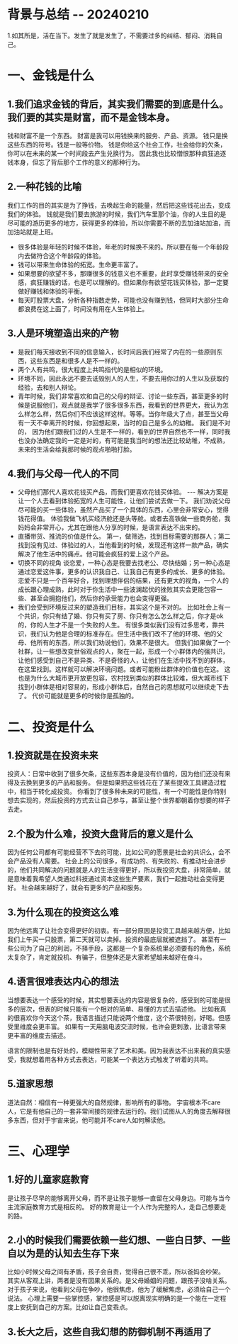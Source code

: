 # 背景与总结 -- 20240210
1.如其所是，活在当下。发生了就是发生了，不需要过多的纠结、郁闷、消耗自己。

# 一、金钱是什么
## 1.我们追求金钱的背后，其实我们需要的到底是什么。我们要的其实是财富，而不是金钱本身。
钱和财富不是一个东西。
财富是我可以用钱换来的服务、产品、资源。
钱只是换这些东西的符号。钱是一般等价物。
钱是你给这个社会工作，社会给你的欠条，你可以在未来的某一个时间段去产生兑换行为。
因此我也比较憎恨那种疯狂追逐钱本身，但忘了背后那个工作的意义的那种行为。

## 2.一种花钱的比喻
我们工作的目的其实是为了挣钱，去唤起生命的能量，然后把这些钱花出去，变成我们的体验。
钱就是我们要去旅游的时候，我们汽车里那个油，你的人生目的是尽可能的游历更多的地方，获得更多的体验，所以你需要不断的去加油站加油，而加油站就是上班。

* 很多体验是年轻的时候不体验，年老的时候换不来的。所以要在每一个年龄段内去做符合这个年龄段的体验。
* 钱可以带来生命体验的拓宽。生命更丰富了。
* 如果想要的欲望不多，那赚很多的钱意义也不重要，此时享受赚钱带来的安全感，疯狂赚钱的话，也是可以理解的。但如果你有欲望花钱买体验，那一定要做好赚钱和体验的平衡。
* 每天盯股票大盘，分析各种指数走势，可能也没有赚到钱，但同时大部分生命都浪费在这上面了，时间没有用在人生体验上。

## 3.人是环境塑造出来的产物
* 是我们每天接收到不同的信息输入，长时间后我们经常了内在的一些原则东西，这些东西是和很多人是不一样的。
* 两个人有共鸣，很大程度上共鸣指代的是相似的环境。
* 环境不同，因此永远不要去诋毁别人的人生，不要去用你过的人生以及获取的经验，去和别人辩论。
* 青年时候，我们非常喜欢和自己的父母的辩证、讨论一些东西，甚至更多的时候是说服他们，观点就是我学了很多很多东西，我看到的世界更大，我认为怎么样怎么样，然后你们不应该这样这样。等等。当你年级大了点，甚至当父母有一天不幸离开的时候，你回想起来，当时的自己是多么的幼稚。
我们是不对的， 因为他们跟我们过的人生是不一样的，看到的世界自然也不一样，同时我也没办法确定我的一定是对的，有可能是我当时的想法还比较幼稚，不成熟，未来的生活会给我那时候的观点啪啪打脸。

## 4.我们与父母一代人的不同
* 父母他们那代人喜欢花钱买产品，而我们更喜欢花钱买体验。 --- 解决方案是让一个人去看到体验拓宽的人生可能性，让他们尝试去做一下。
我们劝说父母尽可能的买一些体验，虽然产品买了一个具体的东西，心里会非常安心，觉得钱花得值。
体验我做飞机买经济舱还是头等舱。或者去高铁做一些商务舱，我妈妈会非常开心，尤其在跟他人分享的时候，是语言表达不出来的。
* 直播带货、推流的价值是什么。
第一，做筛选，找到目标需要的那群人；第二找到没有见过、体验过的人，当他看到的时候，发现还有这样一款产品，确实解决了他生活中的痛点。他可能会疯狂的爱上这个产品。
* 切换不同的视角
谈恋爱，一种心态是我要去找老公、尽快结婚；另一种心态是通过恋爱这件事，更多的认识我自己、让我自己有更多的成长、更多的体验。
恋爱不只是一个百年好合，找到理想伴侣的结果，还有更大的视角，一个人的成长跟心理成熟，此时对于你生活中一些波澜起伏的挫败其实会更能包容一些、甚至会拥抱他们，然后你的承受能力也会变得更强。
* 我们会受到环境反过来的塑造我们目标，其实这个是不对的。
比如社会上有一个共识，你只有结了婚、你只有买了房、你只有怎么怎么样之后，你才是ok的，你的人生才不是一个失败的人生。
有很多类似我们没有过多思考，靠共识，我们认为他是合理的标准存在。但生活中我们改不了他的环境、他的父母、他所有的东西，所以我们劝说他们，效果不是很大。
但我们如果做了一个社群，让一些想改变世俗观点的人，聚在一起，形成一个小群体内的强共识，让他们感受到自己不是异类、不是奇怪的人，让他们在生活中找不到的群体，在这里找到。这样就可以解决环境问题。或者可能粉丝群体的价值也在这。
这也是为什么大城市更开放更包容，农村找到类似的群体比较难，但大城市线下找到小群体是相对容易的，形成小群体后，自然自己的思想就可以继续走下去了。
代价可能就是更多的时候你是孤独的。

# 二、投资是什么
## 1.投资就是在投资未来
投资人：日常中收到了很多欠条，这些东西本身是没有价值的，因为他们还没有来得及去换到更多的产品和服务。
但是如果把这些钱花在了某些提效工具建造过程中，相当于转化成投资。
你看到了很多种未来的可能性，有一个可能性是你特别想去实现的，然后投资的方式去让自己参与，甚至让整个世界都朝着你想要的样子去走。

## 2.个股为什么难，投资大盘背后的意义是什么
因为任何公司都有可能经营不下去的可能，比如公司的愿景是社会的共识么，会不会产品没有人需要。
社会上的公司很多，有成功的、有失败的、有推动社会进步的，他们共同解决的问题就是人的生活变得更好，所以我投资大盘，非常简单，就是意味着我希望人类通过科技通过资本这些生产要素，我们一起推动社会变得更好。
社会越来越好了，就会有更多的产品和服务。

## 3.为什么现在的投资这么难
因为他远离了让社会变得更好的初衷。有一部分原因是投资工具越来越方便，比如我们上午买一只股票，第二天就可以卖掉。投资的最底层就被遮挡了。
甚至有一些公司为了自己的利润，不择手段，这都是一个复杂系统里必须要有的角色，系统太复杂了，肯定就投机、有骗子，但整体还是大家希望越来越好在奋斗。

## 4.语言很难表达内心的想法
当想要表达一个感受的时候，其实想要表达的内容是很复杂的，感受到的可能是很多的层次，但表的时候只能有一个相对的简单、易懂的方式去描述他。
比如我真的很喜欢你今天这个茶，我语言描述只能说两个维度，这个茶很特别，好喝。但感受里维度会更丰富。
如果有一天用脑电波交流时候，也许会更刺激，比语言带来更丰富的维度去描述。

语言的限制也是有好处的，模糊性带来了艺术和美。因为我表达不出来我的真实感受，我就想着用各种方式去表达，可能某一个表达方式触发了听着的共鸣。

## 5.道家思想
道法自然：相信有一种更强大的自然规律，影响所有的事物。
宇宙根本不care人，它是有他自己的一套非常间接的规律去运行的。我们试图从人的角度去解释很多东西，但对于宇宙来说，他可能并不care人如何解读他。

# 三、心理学
## 1.好的儿童家庭教育
是让孩子尽早的能够离开父母，而不是让孩子能够一直留在父母身边。可能与当今主流家庭教育方式是相反的。
好的教育是让一个人作为完整的人，走自己想要走的路。

## 2.小的时候我们需要依赖一些幻想、一些白日梦、一些自以为是的认知去生存下来
比如小时候父母之间有矛盾，孩子会自责，觉得自己很不乖，所以爸妈会吵架。
其实从客观上讲，两者是没有因果关系的。是父母婚姻的问题，跟孩子没啥关系。
对于孩子来说，他看到父母在争吵，他很焦虑，他为了缓解焦虑，必须给自己一个说法。
心理上需要一些掌控感，掌控感是可以脱离现实明确的是一个能在一定程度上安抚到自己的方案。比如让自己变乖点。

## 3.长大之后，这些自我幻想的防御机制不再适用了
